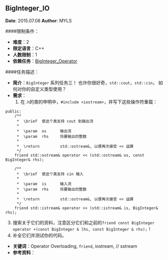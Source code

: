 BigInteger_IO
---

**Date**: 2015.07.08
**Author**: MYLS

####限制条件：

 - **难度**：2
 - **限定语言**：C++
 - **人数限制**：1
 - **依赖任务**：[BigInteger_Operator](BigInteger_Operator.md)

####任务描述：

 - **简介**：`BigInteger` 系列任务三！
 也许你很好奇，`std::cout`，`std::cin`， 如何对你的自定义类型使用？ 
 - **需求**：
    1. 在`.h`的类的申明中，`#include <iostream>`，并写下这些操作符重载：
```
public:
	/**
	 *	\brief	使这个类支持 cout 到输出流
	 *
	 *	\param	os		输出流
	 *	\param	rhs		将要输出的整数
	 *
	 *	\return			std::ostream&, 以便再次接受 << 运算
	 */
	friend std::ostream& operator << (std::ostream& os, const BigInteger& rhs);

	/**
	 *	\brief	使这个类支持 cin 输入
	 *
	 *	\param	is		输入流
	 *	\param	rhs		将要输出的整数
	 *
	 *	\return			std::ostream&, 以便再次接受 << 运算
	 */
	friend std::istream& operator >> (std::istream& is, BigInteger& rhs);
```
   3. 搜索关于它们的资料，注意区分它们和之前的`friend const BigInteger operator +(const BigInteger & lhs, const BigInteger & rhs);`！
   4. 补全它们并测试你的代码。

 - **关键词**：Operator Overloading, `friend`, iostream, // sstream
 - **参考资料**：

